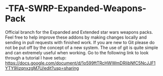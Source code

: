 # -TFA-SWRP-Expanded-Weapons-Pack
Official branch for the Expanded and Extended star wars weapons packs. Feel free to help improve these addons by making changes locally and sending in pull requests with finished work. If you are new to Git please do not be put off by the concept of a new system. The use of git is quite simple and can extremely useful when working. Go to the following link to look through a tutorial I have setup: 
https://docs.google.com/document/d/1o599ftTRcHWWmDRIibNfC5NcJJF1YTY9IizqnxzgM7U/edit?usp=sharing